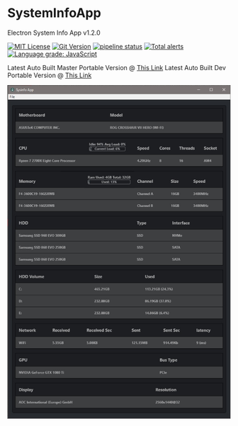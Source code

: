 # SystemInfoApp
Electron System Info App v1.2.0

[![MIT License](https://img.shields.io/github/license/nrpatten/SysInfoApp.svg?color=success)](https://github.com/nrpatten/SysInfoApp/blob/master/LICENSE)
[![Git Version](https://img.shields.io/github/package-json/v/nrpatten/SysinfoApp.svg?color=success)](https://github.com/nrpatten/SysInfoApp)
[![pipeline status](https://img.shields.io/gitlab/pipeline/nrpatten/SysInfoApp.svg)](https://gitlab.com/nrpatten/SysInfoApp/commits/master)
[![Total alerts](https://img.shields.io/lgtm/alerts/g/nrpatten/SysInfoApp.svg?logo=lgtm&logoWidth=18)](https://lgtm.com/projects/g/nrpatten/SysInfoApp/alerts/)
[![Language grade: JavaScript](https://img.shields.io/lgtm/grade/javascript/g/nrpatten/SysInfoApp.svg?logo=lgtm&logoWidth=18)](https://lgtm.com/projects/g/nrpatten/SysInfoApp/context:javascript)

Latest Auto Built Master Portable Version @ [This Link](https://gitlab.com/nrpatten/SysInfoApp/-/jobs/artifacts/master/download?job=builds)
Latest Auto Built Dev Portable Version @ [This Link](https://gitlab.com/nrpatten/SysInfoApp/-/jobs/artifacts/dev/download?job=builds)

![SysInfoApp](SysInfoApp.jpg)